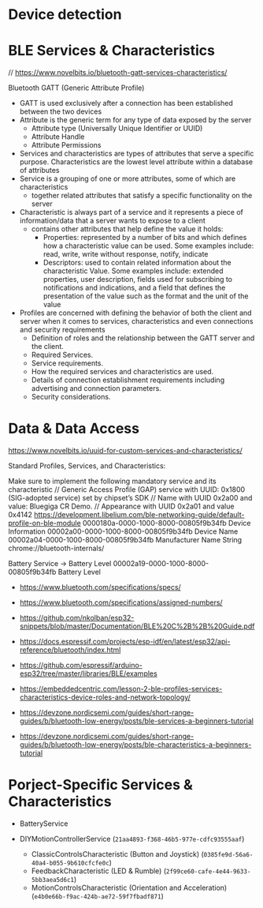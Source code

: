 # Device detection


# BLE Services & Characteristics

// https://www.novelbits.io/bluetooth-gatt-services-characteristics/

Bluetooth GATT (Generic Attribute Profile)
- GATT is used exclusively after a connection has been established between the two devices
- Attribute is the generic term for any type of data exposed by the server
    - Attribute type (Universally Unique Identifier or UUID)
    - Attribute Handle
    - Attribute Permissions
- Services and characteristics are types of attributes that serve a specific purpose. Characteristics are the lowest level attribute within a database of attributes
- Service is a grouping of one or more attributes, some of which are characteristics
    - together related attributes that satisfy a specific functionality on the server
- Characteristic is always part of a service and it represents a piece of information/data that a server wants to expose to a client
    - contains other attributes that help define the value it holds:
        - Properties: represented by a number of bits and which defines how a characteristic value can be used. Some examples include: read, write, write without response, notify, indicate
        - Descriptors: used to contain related information about the characteristic Value. Some examples include: extended properties, user description, fields used for subscribing to notifications and indications, and a field that defines the presentation of the value such as the format and the unit of the value
- Profiles are concerned with defining the behavior of both the client and server when it comes to services, characteristics and even connections and security requirements
    - Definition of roles and the relationship between the GATT server and the client.
    - Required Services.
    - Service requirements.
    - How the required services and characteristics are used.
    - Details of connection establishment requirements including advertising and connection parameters.
    - Security considerations.

# Data & Data Access

https://www.novelbits.io/uuid-for-custom-services-and-characteristics/

Standard Profiles, Services, and Characteristics:

Make sure to implement the following mandatory service and its characteristic
// Generic Access Profile (GAP) service with UUID: 0x1800 (SIG-adopted service) set by chipset’s SDK
//    Name with UUID 0x2a00 and value: Bluegiga CR Demo.
//    Appearance with UUID 0x2a01 and value 0x4142
https://development.libelium.com/ble-networking-guide/default-profile-on-ble-module
0000180a-0000-1000-8000-00805f9b34fb Device Information
00002a00-0000-1000-8000-00805f9b34fb Device Name
00002a04-0000-1000-8000-00805f9b34fb Manufacturer Name String
chrome://bluetooth-internals/

Battery Service -> Battery Level
00002a19-0000-1000-8000-00805f9b34fb Battery Level

- https://www.bluetooth.com/specifications/specs/
- https://www.bluetooth.com/specifications/assigned-numbers/

- https://github.com/nkolban/esp32-snippets/blob/master/Documentation/BLE%20C%2B%2B%20Guide.pdf
- https://docs.espressif.com/projects/esp-idf/en/latest/esp32/api-reference/bluetooth/index.html

- https://github.com/espressif/arduino-esp32/tree/master/libraries/BLE/examples
- https://embeddedcentric.com/lesson-2-ble-profiles-services-characteristics-device-roles-and-network-topology/
- https://devzone.nordicsemi.com/guides/short-range-guides/b/bluetooth-low-energy/posts/ble-services-a-beginners-tutorial
- https://devzone.nordicsemi.com/guides/short-range-guides/b/bluetooth-low-energy/posts/ble-characteristics-a-beginners-tutorial


# Porject-Specific Services & Characteristics

- BatteryService

- DIYMotionControllerService (`21aa4893-f368-46b5-977e-cdfc93555aaf`)
    - ClassicControlsCharacteristic (Button and Joystick) (`0385fe9d-56a6-40a4-b055-9b610cfcfe0c`)
    - FeedbackCharacteristic (LED & Rumble) (`2f99ce60-cafe-4e44-9633-5bb3aea5d6c1`)
    - MotionControlsCharacteristic (Orientation and Acceleration) (`e4b0e66b-f9ac-424b-ae72-59f7fbadf871`)

